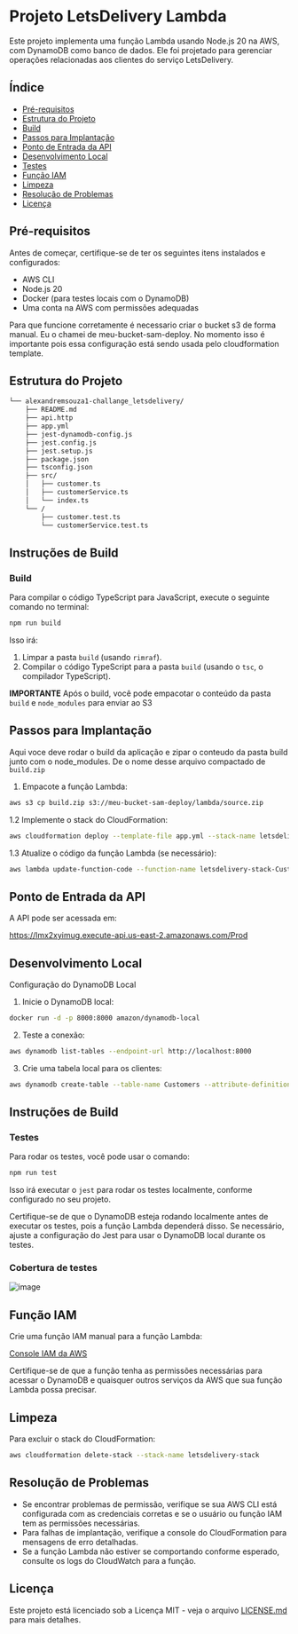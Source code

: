 # Projeto LetsDelivery Lambda

Este projeto implementa uma função Lambda usando Node.js 20 na AWS, com DynamoDB como banco de dados. Ele foi projetado para gerenciar operações relacionadas aos clientes do serviço LetsDelivery.

## Índice

- [Pré-requisitos](#pré-requisitos)
- [Estrutura do Projeto](#estrutura-do-projeto)
- [Build](#instruções-de-build)
- [Passos para Implantação](#passos-para-implantação)
- [Ponto de Entrada da API](#ponto-de-entrada-da-api)
- [Desenvolvimento Local](#desenvolvimento-local)
- [Testes](#instruções-de-testes)
- [Função IAM](#função-iam)
- [Limpeza](#limpeza)
- [Resolução de Problemas](#resolução-de-problemas)
- [Licença](#licença)

## Pré-requisitos

Antes de começar, certifique-se de ter os seguintes itens instalados e configurados:

- AWS CLI
- Node.js 20
- Docker (para testes locais com o DynamoDB)
- Uma conta na AWS com permissões adequadas

Para que funcione corretamente é necessario criar o bucket s3 de forma manual. Eu o chamei de meu-bucket-sam-deploy. 
No momento isso é importante pois essa configuração está sendo usada pelo cloudformation template.

## Estrutura do Projeto
```bash
└── alexandremsouza1-challange_letsdelivery/
    ├── README.md
    ├── api.http
    ├── app.yml
    ├── jest-dynamodb-config.js
    ├── jest.config.js
    ├── jest.setup.js
    ├── package.json
    ├── tsconfig.json
    ├── src/
    │   ├── customer.ts
    │   ├── customerService.ts
    │   └── index.ts
    └── /
        ├── customer.test.ts
        └── customerService.test.ts
```

## Instruções de Build

### Build

Para compilar o código TypeScript para JavaScript, execute o seguinte comando no terminal:

```bash
npm run build
```

Isso irá:
1. Limpar a pasta `build` (usando `rimraf`).
2. Compilar o código TypeScript para a pasta `build` (usando o `tsc`, o compilador TypeScript).

**IMPORTANTE** Após o build, você pode empacotar o conteúdo da pasta `build` e `node_modules` para enviar ao S3 


## Passos para Implantação

Aqui voce deve rodar o build da aplicação e zipar o conteudo da pasta build junto com o node_modules. 
De o nome desse arquivo compactado de `build.zip`

1. Empacote a função Lambda:

```bash
aws s3 cp build.zip s3://meu-bucket-sam-deploy/lambda/source.zip
```

1.2 Implemente o stack do CloudFormation:
```bash
aws cloudformation deploy --template-file app.yml --stack-name letsdelivery-stack --capabilities CAPABILITY_IAM CAPABILITY_NAMED_IAM
```

1.3 Atualize o código da função Lambda (se necessário):
```bash
aws lambda update-function-code --function-name letsdelivery-stack-CustomersFunction-MOiTibc2wYAt --s3-bucket meu-bucket-sam-deploy --s3-key lambda/source.zip
```


## Ponto de Entrada da API
A API pode ser acessada em:

https://lmx2xyimug.execute-api.us-east-2.amazonaws.com/Prod


## Desenvolvimento Local
Configuração do DynamoDB Local
1. Inicie o DynamoDB local:
```bash
docker run -d -p 8000:8000 amazon/dynamodb-local
```

2. Teste a conexão:
```bash
aws dynamodb list-tables --endpoint-url http://localhost:8000
```


3. Crie uma tabela local para os clientes:
```bash
aws dynamodb create-table --table-name Customers --attribute-definitions AttributeName=id,AttributeType=S --key-schema AttributeName=id,KeyType=HASH --provisioned-throughput ReadCapacityUnits=5,WriteCapacityUnits=5 --endpoint-url http://localhost:8000
```

## Instruções de Build

### Testes

Para rodar os testes, você pode usar o comando:

```bash
npm run test
```

Isso irá executar o `jest` para rodar os testes localmente, conforme configurado no seu projeto.

Certifique-se de que o DynamoDB esteja rodando localmente antes de executar os testes, pois a função Lambda dependerá disso. Se necessário, ajuste a configuração do Jest para usar o DynamoDB local durante os testes.

### Cobertura de testes
![image](https://github.com/user-attachments/assets/c815b5b1-594b-4913-aba8-ebcaacbda745)


## Função IAM

Crie uma função IAM manual para a função Lambda:

[Console IAM da AWS](https://us-east-1.console.aws.amazon.com/iam/home?region=us-east-2#/roles)

Certifique-se de que a função tenha as permissões necessárias para acessar o DynamoDB e quaisquer outros serviços da AWS que sua função Lambda possa precisar.

## Limpeza

Para excluir o stack do CloudFormation:

```bash
aws cloudformation delete-stack --stack-name letsdelivery-stack
```


## Resolução de Problemas

- Se encontrar problemas de permissão, verifique se sua AWS CLI está configurada com as credenciais corretas e se o usuário ou função IAM tem as permissões necessárias.
- Para falhas de implantação, verifique a console do CloudFormation para mensagens de erro detalhadas.
- Se a função Lambda não estiver se comportando conforme esperado, consulte os logs do CloudWatch para a função.


## Licença

Este projeto está licenciado sob a Licença MIT - veja o arquivo [LICENSE.md](LICENSE.md) para mais detalhes.
